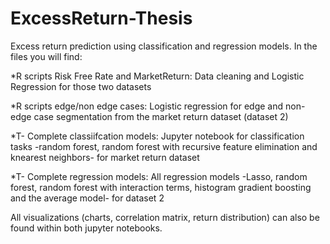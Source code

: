 # ExcessReturn-Thesis
Excess return prediction using classification and regression models. 
In the files you will find:

*R scripts Risk Free Rate and MarketReturn: Data cleaning and Logistic Regression for those two datasets

*R scripts edge/non edge cases: Logistic regression for edge and non-edge case segmentation from the market return dataset (dataset 2)

*T- Complete classiifcation models: Jupyter notebook for classification tasks -random forest, random forest with recursive feature elimination and knearest neighbors- for market return dataset

*T- Complete regression models: All regression models -Lasso, random forest, random forest with interaction terms, histogram gradient boosting and the average model- for dataset 2

All visualizations (charts, correlation matrix, return distribution) can also be found within both jupyter notebooks.
